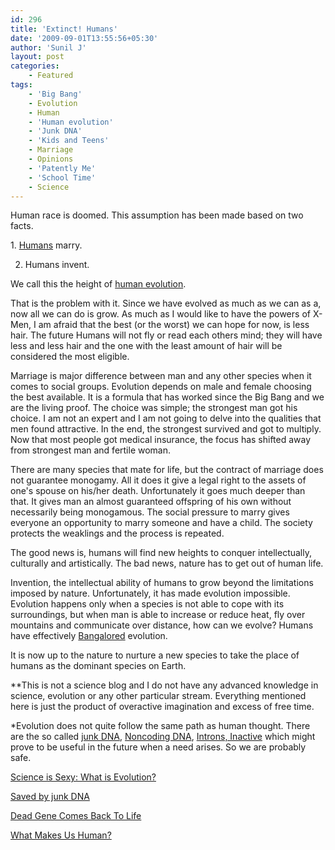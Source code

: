 ```yaml
---
id: 296
title: 'Extinct! Humans'
date: '2009-09-01T13:55:56+05:30'
author: 'Sunil J'
layout: post
categories:
    - Featured
tags:
    - 'Big Bang'
    - Evolution
    - Human
    - 'Human evolution'
    - 'Junk DNA'
    - 'Kids and Teens'
    - Marriage
    - Opinions
    - 'Patently Me'
    - 'School Time'
    - Science
---
```


Human race is doomed. This assumption has been made based on two facts.

1. [Humans](http://en.wikipedia.org/wiki/Human) marry.

2. Humans invent.

We call this the height of [human evolution](http://en.wikipedia.org/wiki/Human_evolution).

That is the problem with it. Since we have evolved as much as we can as a, now all we can do is grow. As much as I would like to have the powers of X-Men, I am afraid that the best (or the worst) we can hope for now, is less hair. The future Humans will not fly or read each others mind; they will have less and less hair and the one with the least amount of hair will be considered the most eligible.

Marriage is major difference between man and any other species when it comes to social groups. Evolution depends on male and female choosing the best available. It is a formula that has worked since the Big Bang and we are the living proof. The choice was simple; the strongest man got his choice. I am not an expert and I am not going to delve into the qualities that men found attractive. In the end, the strongest survived and got to multiply. Now that most people got medical insurance, the focus has shifted away from strongest man and fertile woman.

There are many species that mate for life, but the contract of marriage does not guarantee monogamy. All it does it give a legal right to the assets of one's spouse on his/her death. Unfortunately it goes much deeper than that. It gives man an almost guaranteed offspring of his own without necessarily being monogamous. The social pressure to marry gives everyone an opportunity to marry someone and have a child. The society protects the weaklings and the process is repeated.

The good news is, humans will find new heights to conquer intellectually, culturally and artistically. The bad news, nature has to get out of human life.

Invention, the intellectual ability of humans to grow beyond the limitations imposed by nature. Unfortunately, it has made evolution impossible. Evolution happens only when a species is not able to cope with its surroundings, but when man is able to increase or reduce heat, fly over mountains and communicate over distance, how can we evolve? Humans have effectively [Bangalored](http://en.wikipedia.org/wiki/Bangalored#Services_offshoring) evolution.

It is now up to the nature to nurture a new species to take the place of humans as the dominant species on Earth.

**This is not a science blog and I do not have any advanced knowledge in science, evolution or any other particular stream. Everything mentioned here is just the product of overactive imagination and excess of free time.

*Evolution does not quite follow the same path as human thought. There are the so called [junk DNA](http://en.wikipedia.org/wiki/Junk_DNA), [Noncoding DNA](http://en.wikipedia.org/wiki/Noncoding_DNA), [Introns, Inactive](http://en.wikipedia.org/wiki/DNA) which might prove to be useful in the future when a need arises. So we are probably safe.


[Science is Sexy: What is Evolution?](http://www.geeksaresexy.net/2009/05/19/science-is-sexy-what-is-evolution/)

[Saved by junk DNA](http://www.scienceblog.com/cms/saved-junk-dna-21526.html)

[Dead Gene Comes Back To Life](http://www.impactlab.com/2009/03/07/dead-gene-comes-back-to-life/#more-27258)

[What Makes Us Human?](http://www.3quarksdaily.com/3quarksdaily/2009/05/what-makes-us-human.html)
